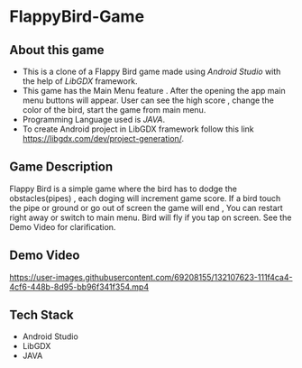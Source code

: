 # FlappyBird-Game

## About this game
* This is a clone of a Flappy Bird game made using *Android Studio* with the help of *LibGDX* framework.
* This game has the Main Menu feature . After the opening the app main menu buttons will appear. User can see the high score , change the color of the bird, start the game from     main menu.
* Programming Language used is *JAVA*.
* To create Android project in LibGDX framework follow this link https://libgdx.com/dev/project-generation/.

## Game Description 
Flappy Bird is a simple game where the bird has to dodge the obstacles(pipes) , each doging will increment game score. If a bird touch the pipe or ground or go out of screen the game will end , You can restart right away or switch to main menu. Bird will fly if you tap on screen. See the Demo Video for clarification.

## Demo Video

https://user-images.githubusercontent.com/69208155/132107623-111f4ca4-4cf6-448b-8d95-bb96f341f354.mp4

## Tech Stack
* Android Studio
* LibGDX
* JAVA
